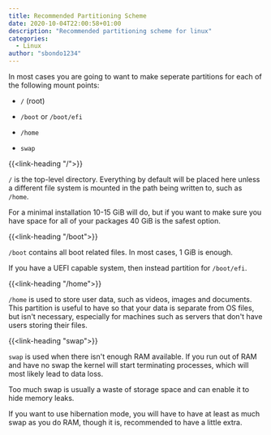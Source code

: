 ```yaml
---
title: Recommended Partitioning Scheme
date: 2020-10-04T22:00:58+01:00
description: "Recommended partitioning scheme for linux"
categories:
  - Linux
author: "sbondo1234"
---
```


In most cases you are going to want to make seperate partitions 
for each of the following mount points:

- `/` (root)

- `/boot` or `/boot/efi`

- `/home`

- `swap`

{{<link-heading "/">}}

`/` is the top-level directory. Everything by default will be placed here 
unless a different file system is mounted in the path being written to, such as `/home`.

For a minimal installation 10-15 GiB will do, but if you want to make sure you have 
space for all of your packages 40 GiB is the safest option.

{{<link-heading "/boot">}}

`/boot` contains all boot related files. In most cases, 1 GiB is enough.

If you have a UEFI capable system, then instead partition for `/boot/efi`.

{{<link-heading "/home">}}

`/home` is used to store user data, such as videos, images and documents. 
This partition is useful to have so that your data is separate from OS files, 
but isn't necessary, especially for machines such as servers that don't have 
users storing their files.

{{<link-heading "swap">}}

`swap` is used when there isn't enough RAM available. If you run out of RAM and 
have no swap the kernel will start terminating processes, which 
will most likely lead to data loss.

Too much swap is usually a waste of storage space and can enable it to 
hide memory leaks.

If you want to use hibernation mode, you will have to have at least as much swap 
as you do RAM, though it is, recommended to have a little extra.
